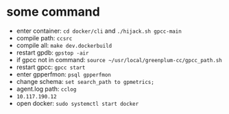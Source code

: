 # some command

* enter container: `cd docker/cli` and `./hijack.sh gpcc-main`
* compile path: `ccsrc`
* compile all: `make dev.dockerbuild`
* restart gpdb: `gpstop -air`
* if gpcc not in command: `source ~/usr/local/greenplum-cc/gpcc_path.sh`
* restart gpcc: `gpcc start`
* enter gpperfmon: `psql gpperfmon`
* change schema: `set search_path to gpmetrics;`
* agent.log path: `cclog`
* `10.117.190.12`
* open docker: `sudo systemctl start docker`